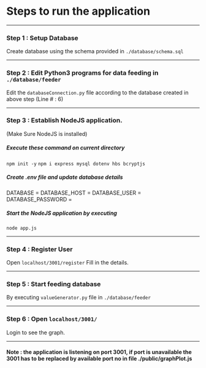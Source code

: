 # Steps to run the application

***

### Step 1 : Setup Database
Create database using the schema provided in `./database/schema.sql`

---

### Step 2 : Edit Python3 programs for data feeding in `./database/feeder`
Edit the `databaseConnection.py` file according to the database created in above step (Line # : 6)

---

### Step 3 : Establish NodeJS application.
(Make Sure NodeJS is installed)
##### Execute these command on current directory
`npm init -y`
`npm i express mysql dotenv hbs bcryptjs`

##### Create .env file and update database details
DATABASE = <databaseName>
DATABASE_HOST = <hostName>
DATABASE_USER = <username>
DATABASE_PASSWORD = <password>

##### Start the NodeJS application by executing
`node app.js`

---

### Step 4 : Register User
Open `localhost/3001/register`
Fill in the details.

---

### Step 5 : Start feeding database
By executing `valueGenerator.py` file in `./database/feeder`

---

### Step 6 : Open `localhost/3001/`
Login to see the graph.

***
#### Note : the application is listening on port 3001, if port is unavailable the 3001 has to be replaced by available port no in file ./public/graphPlot.js